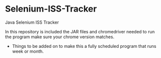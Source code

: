 # Selenium-ISS-Tracker
Java Selenium ISS Tracker

In this repository is included the JAR files and chromedriver needed to run the program make sure your chrome version matches.

* Things to be added on to make this a fully scheduled program that runs week or month.
